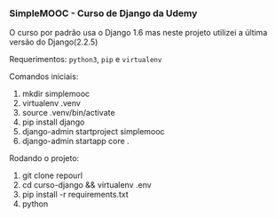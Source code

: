 ### SimpleMOOC - Curso de Django da Udemy

O curso por padrão usa o Django 1.6 mas neste projeto utilizei a última versão do Django(2.2.5)

Requerimentos:
```python3```, ```pip``` e ```virtualenv```

Comandos iniciais:
1. mkdir simplemooc
2. virtualenv .venv
3. source .venv/bin/activate
4. pip install django
5. django-admin startproject simplemooc
6. django-admin startapp core .

Rodando o projeto:
1. git clone repourl
2. cd curso-django && virtualenv .env
3. pip install -r requirements.txt
4. python 